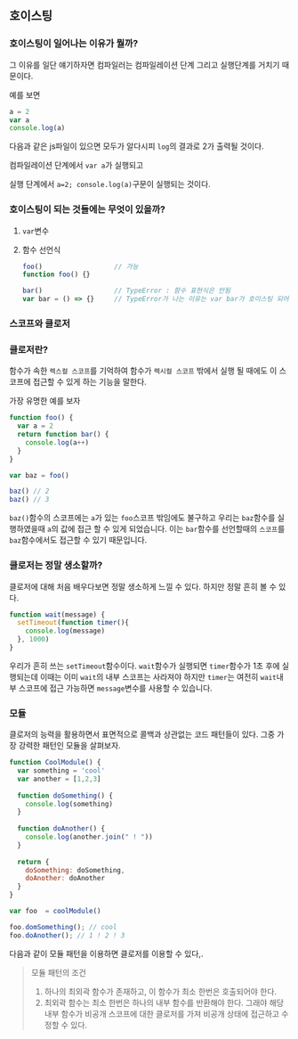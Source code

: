## 호이스팅

### 호이스팅이 일어나는 이유가 뭘까?

그 이유를 일단 얘기하자면 컴파일러는 컴파일레이션 단계 그리고 실행단계를 거치기 때문이다.

예를 보면

```js
a = 2
var a
console.log(a)
```

다음과 같은 js파일이 있으면 모두가 알다시피 `log`의 결과로 2가 출력될 것이다.

컴파일레이션 단계에서 `var a`가 실행되고

실행 단계에서 `a=2; console.log(a)`구문이 실행되는 것이다.

### 호이스팅이 되는 것들에는 무엇이 있을까?

1. `var`변수

2. 함수 선언식

   ```js
   foo()                  // 가능
   function foo() {}
   
   bar()                  // TypeError : 함수 표현식은 안됨 
   var bar = () => {}     // TypeError가 나는 이유는 var bar가 호이스팅 되어서 undefined인데 함수로 실행 하려고 해서 그렇다.
   ```



### 스코프와 클로저

### 클로저란?

함수가 속한 `렉스컬 스코프`를 기억하여 함수가 `렉시컬 스코프` 밖에서 실행 될 때에도 이 스코프에 접근할 수 있게 하는 기능을 말한다.

가장 유명한 예를 보자

```js
function foo() {
  var a = 2
  return function bar() {
    console.log(a++)
  }
}

var baz = foo()

baz() // 2
baz() // 3
```

`baz()`함수의 스코프에는 `a`가 있는 `foo`스코프 밖임에도 불구하고 우리는 `baz`함수를 실행하였을때 `a`의 값에 접근 할 수 있게 되었습니다. 이는 `bar`함수를 선언할때의 `스코프`를 `baz`함수에서도 접근할 수 있기 때문입니다.

### 클로저는 정말 생소할까?

클로저에 대해 처음 배우다보면 정말 생소하게 느낄 수 있다. 하지만 정말 흔히 볼 수 있다.

```js
function wait(message) {
  setTimeout(function timer(){
    console.log(message)
  }, 1000)
}
```

우리가 흔히 쓰는 `setTimeout`함수이다. `wait`함수가 실행되면 `timer`함수가 1초 후에 실행되는데 이때는 이미 `wait`의 내부 스코프는 사라져야 하지만 `timer`는 여전히 `wait`내부 스코프에 접근 가능하면 `message`변수를 사용할 수 있습니다.

### 모듈

클로저의 능력을 활용하면서 표면적으로 콜백과 상관없는 코드 패턴들이 있다. 그중 가장 강력한 패턴인 모듈을 살펴보자.

```js
function CoolModule() {
  var something = 'cool'
  var another = [1,2,3]
  
  function doSomething() {
    console.log(something)
  }
  
  function doAnother() {
    console.log(another.join(" ! "))
  }
  
  return {
    doSomething: doSomething,
    doAnother: doAnother
  }
}

var foo  = coolModule()

foo.domSomething(); // cool
foo.doAnother(); // 1 ! 2 ! 3
```

다음과 같이 모듈 패턴을 이용하면 클로저를 이용할 수 있다,.

> 모듈 패턴의 조건
>
> 1. 하나의 최외곽 함수가 존재하고, 이 함수가 최소 한번은 호출되어야 한다.
> 2. 최외곽 함수는 최소 한번은 하나의 내부 함수를 반환해야 한다. 그래야 해당 내부 함수가 비공개 스코프에 대한 클로저를 가져 비공개 상태에 접근하고 수정할 수 있다.

